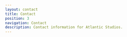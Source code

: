 ```yaml
---
layout: contact
title: Contact
position: 3
navigation: Contact
description: Contact information for Atlantic Studios.
---
```

